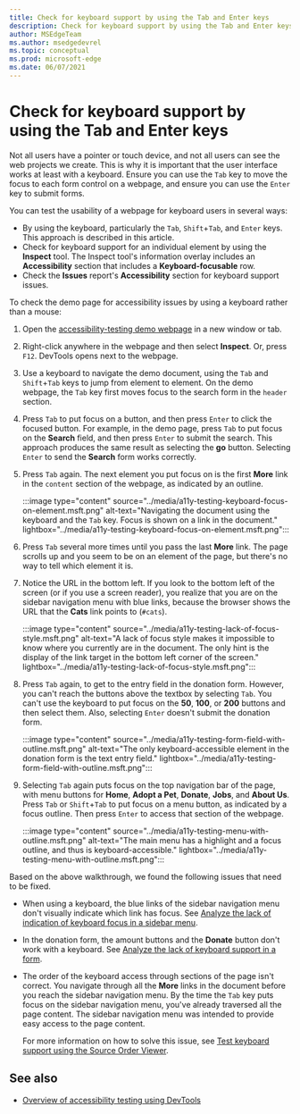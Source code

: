```yaml
---
title: Check for keyboard support by using the Tab and Enter keys
description: Check for keyboard support by using the Tab and Enter keys.
author: MSEdgeTeam
ms.author: msedgedevrel
ms.topic: conceptual
ms.prod: microsoft-edge
ms.date: 06/07/2021
---
```

# Check for keyboard support by using the Tab and Enter keys

Not all users have a pointer or touch device, and not all users can see the web projects we create.  This is why it is important that the user interface works at least with a keyboard.  Ensure you can use the `Tab` key to move the focus to each form control on a webpage, and ensure you can use the `Enter` key to submit forms.

You can test the usability of a webpage for keyboard users in several ways:
*  By using the keyboard, particularly the `Tab`, `Shift`+`Tab`, and `Enter` keys.  This approach is described in this article.
*  Check for keyboard support for an individual element by using the **Inspect** tool.  The Inspect tool's information overlay includes an **Accessibility** section that includes a **Keyboard-focusable** row.
*  Check the **Issues** report's **Accessibility** section for keyboard support issues.

To check the demo page for accessibility issues by using a keyboard rather than a mouse:

1. Open the [accessibility-testing demo webpage](https://microsoftedge.github.io/Demos/devtools-a11y-testing/) in a new window or tab.

1. Right-click anywhere in the webpage and then select **Inspect**.  Or, press `F12`.  DevTools opens next to the webpage.

1. Use a keyboard to navigate the demo document, using the `Tab` and `Shift`+`Tab` keys to jump from element to element.  On the demo webpage, the `Tab` key first moves focus to the search form in the `header` section.

1. Press `Tab` to put focus on a button, and then press `Enter` to click the focused button.  For example, in the demo page, press `Tab` to put focus on the **Search** field, and then press `Enter` to submit the search.  This approach produces the same result as selecting the **go** button.  Selecting `Enter` to send the **Search** form works correctly.

1. Press `Tab` again.  The next element you put focus on is the first **More** link in the `content` section of the webpage, as indicated by an outline.

   :::image type="content" source="../media/a11y-testing-keyboard-focus-on-element.msft.png" alt-text="Navigating the document using the keyboard and the `Tab` key. Focus is shown on a link in the document." lightbox="../media/a11y-testing-keyboard-focus-on-element.msft.png":::

1. Press `Tab` several more times until you pass the last **More** link.  The page scrolls up and you seem to be on an element of the page, but there's no way to tell which element it is.

1. Notice the URL in the bottom left.  If you look to the bottom left of the screen (or if you use a screen reader), you realize that you are on the sidebar navigation menu with blue links, because the browser shows the URL that the **Cats** link points to (`#cats`).

   :::image type="content" source="../media/a11y-testing-lack-of-focus-style.msft.png" alt-text="A lack of focus style makes it impossible to know where you currently are in the document. The only hint is the display of the link target in the bottom left corner of the screen." lightbox="../media/a11y-testing-lack-of-focus-style.msft.png":::

1. Press `Tab` again, to get to the entry field in the donation form.  However, you can't reach the buttons above the textbox by selecting `Tab`. You can't use the keyboard to put focus on the **50**, **100**, or **200** buttons and then select them.  Also, selecting `Enter` doesn't submit the donation form.

   :::image type="content" source="../media/a11y-testing-form-field-with-outline.msft.png" alt-text="The only keyboard-accessible element in the donation form is the text entry field." lightbox="../media/a11y-testing-form-field-with-outline.msft.png":::

1. Selecting `Tab` again puts focus on the top navigation bar of the page, with menu buttons for **Home**, **Adopt a Pet**, **Donate**, **Jobs**, and **About Us**.  Press `Tab` or `Shift`+`Tab` to put focus on a menu button, as indicated by a focus outline.  Then press `Enter` to access that section of the webpage.

   :::image type="content" source="../media/a11y-testing-menu-with-outline.msft.png" alt-text="The main menu has a highlight and a focus outline, and thus is keyboard-accessible." lightbox="../media/a11y-testing-menu-with-outline.msft.png":::

Based on the above walkthrough, we found the following issues that need to be fixed.

*  When using a keyboard, the blue links of the sidebar navigation menu don't visually indicate which link has focus.  See [Analyze the lack of indication of keyboard focus in a sidebar menu](test-analyze-no-focus-indicator.md).

*  In the donation form, the amount buttons and the **Donate** button don't work with a keyboard.  See [Analyze the lack of keyboard support in a form](test-analyze-no-keyboard-support.md).

*  The order of the keyboard access through sections of the page isn't correct.  You navigate through all the **More** links in the document before you reach the sidebar navigation menu.  By the time the `Tab` key puts focus on the sidebar navigation menu, you've already traversed all the page content. The sidebar navigation menu was intended to provide easy access to the page content.

   For more information on how to solve this issue, see [Test keyboard support using the Source Order Viewer](test-tab-key-source-order-viewer.md).


<!-- ====================================================================== -->
## See also

*  [Overview of accessibility testing using DevTools](accessibility-testing-in-devtools.md)

